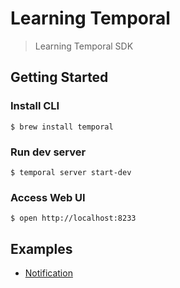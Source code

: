 # Learning Temporal

> Learning Temporal SDK

## Getting Started

### Install CLI

```shell
$ brew install temporal
```

### Run dev server

```shell
$ temporal server start-dev
```

### Access Web UI

```shell
$ open http://localhost:8233
```

## Examples

- [Notification](./examples/notification/README.md)
